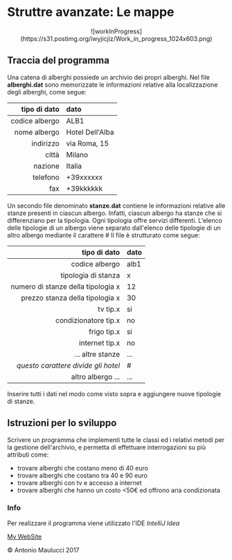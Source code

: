 # Struttre avanzate: Le mappe

[//]: # (questa riga permette inserisce un immagine di work in progress)
<center>
![workInProgress](https://s31.postimg.org/iwyjicjiz/Work_in_progress_1024x603.png)
</center>

## Traccia del programma

Una catena di alberghi possiede un archivio dei propri alberghi.
Nel file **alberghi.dat** sono memorizzate le informazioni relative alla localizzazione degli alberghi, come segue:

| tipo di dato | dato |
| ---: | :--- |
| codice albergo | ALB1 |
| nome albergo | Hotel Dell'Alba |
| indirizzo | via Roma, 15 |
| città | Milano |
| nazione | Italia |
| telefono | +39xxxxxx |
| fax | +39kkkkkk |

Un secondo file denominato **stanze.dat** contiene le informazioni relative alle stanze presenti in ciascun albergo. Infatti, ciascun albergo ha stanze che si differenziano per la tipologia. Ogni tipologia offre servizi differenti.
L'elenco delle tipologie di un albergo viene separato dall'elenco delle tipologie di un altro albergo mediante il carattere *#*
Il file è strutturato come segue:

| tipo di dato | dato |
| ---: | :--- |
|codice albergo | alb1 |
| tipologia di stanza | x |
| numero di stanze della tipologia x | 12 |
| prezzo stanza della tipologia x | 30 |
| tv tip.x | si |
| condizionatore tip.x | no |
| frigo tip.x | si |
| internet tip.x | no |
| ... altre stanze | ... |
| *questo carattere divide gli hotel* | # |
| altro albergo ... | ... |



Inserire tutti i dati nel modo come visto sopra e aggiungere nuove tipologie di stanze.

## Istruzioni per lo sviluppo

Scrivere un programma che implementi tutte le classi ed i relativi metodi per la gestione dell'archivio, e permetta di effettuare interrogazioni su più attributi come:

 - trovare alberghi che costano meno di 40 euro
 - trovare alberghi che costano tra 40 e 90 euro
 - trovare alberghi con tv e accesso a internet
 - trovare alberghi che hanno un costo <50€ ed offrono aria condizionata

### Info
Per realizzare il programma viene utilizzato l'IDE *IntelliJ Idea*

[My WebSite](http://www.antomau.com)

© Antonio Maulucci 2017
